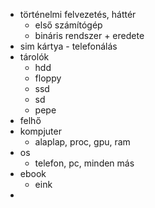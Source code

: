 - történelmi felvezetés, háttér
	- első számítógép
	- bináris rendszer + eredete
- sim kártya - telefonálás
- tárolók
	- hdd
	- floppy
	- ssd
	- sd
	- pepe
- felhő
- kompjuter
	- alaplap, proc, gpu, ram
- os
	- telefon, pc, minden más
- ebook
	- eink
- 